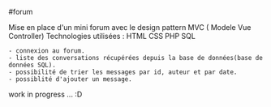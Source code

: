 #forum

Mise en place d'un mini forum avec le design pattern MVC ( Modele Vue Controller)
Technologies utilisées : HTML CSS PHP SQL

    - connexion au forum.
    - liste des conversations récupérées depuis la base de données(base de données SQL).
    - possibilité de trier les messages par id, auteur et par date.
    - possiblité d'ajouter un message.

work in progress ... :D
